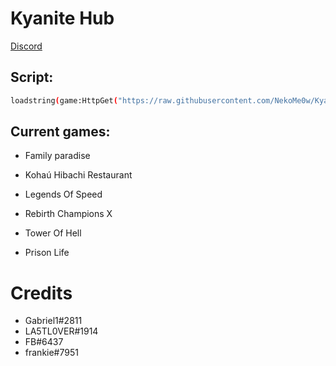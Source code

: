 
# Kyanite Hub

[Discord](https://discord.gg/nZCVmjbMqg)
## Script:
```bash
loadstring(game:HttpGet("https://raw.githubusercontent.com/NekoMe0w/KyaniteHub/main/loader.lua", true))()
```
## Current games:

- Family paradise

- Kohaú Hibachi Restaurant

- Legends Of Speed

- Rebirth Champions X

- Tower Of Hell

- Prison Life

# Credits
- Gabriel1#2811
- LA5TL0VER#1914
- FB#6437
- frankie#7951

